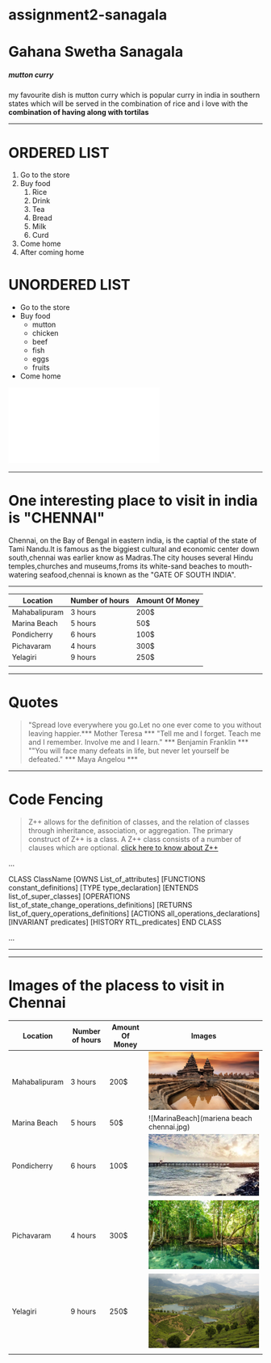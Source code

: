 # assignment2-sanagala
# Gahana Swetha Sanagala
##### mutton curry
my favourite dish is mutton curry which is popular curry in india in southern states which will be served in the combination of rice and i love with the
**combination of having along with tortilas** 

__________________________________________
# ORDERED LIST
1. Go to the store
2. Buy food
   1. Rice
   2. Drink
   3. Tea
   4. Bread
   5. Milk
   6. Curd
3. Come home
4. After coming home

# UNORDERED LIST
*  Go to the store
*  Buy food
   * mutton
   * chicken
   * beef
   * fish
   * eggs
   * fruits
* Come home    

![link for about me](AboutMe.md)

--------------------------------------------------------
# One interesting place to visit in india is "CHENNAI"
 
 Chennai, on the Bay of Bengal in eastern india, is the captial of the state of Tami Nandu.It is famous as the biggiest cultural and economic center down south,chennai was earlier know as Madras.The city houses several Hindu temples,churches and museums,froms its white-sand beaches to mouth-watering seafood,chennai is known as the "GATE OF SOUTH INDIA".

-----------------------------------------------------------

|  Location    |   Number of hours |  Amount Of Money |
|--------------|-------------------|----------------  |
| Mahabalipuram|       3 hours     |   200$           |
| Marina Beach |       5 hours     |     50$          |
| Pondicherry  |       6 hours     |     100$         |
| Pichavaram   |       4 hours     |     300$         |
| Yelagiri     |       9 hours     |     250$         |
|              |                   |                  |

---------------------------------------------------------

# Quotes

> "Spread love everywhere you go.Let no one ever come to you without leaving happier.*** Mother Teresa ***
> "Tell me and I forget. Teach me and I remember. Involve me and I learn." *** Benjamin Franklin ***
> ""You will face many defeats in life, but never let yourself be defeated." *** Maya Angelou ***

---------------------------------------------------------

# Code Fencing 

> Z++ allows for the definition of classes, and the relation of classes through inheritance, association, or aggregation. The primary construct of Z++ is a class. A Z++ class consists of a number of clauses which are optional.
[click here to know about Z++](https://en.wikipedia.org/wiki/List_of_programming_languages)

...

CLASS ClassName
  [OWNS List_of_attributes]
  [FUNCTIONS constant_definitions]
  [TYPE type_declaration]
  [ENTENDS list_of_super_classes]
  [OPERATIONS list_of_state_change_operations_definitions]
  [RETURNS list_of_query_operations_definitions]
  [ACTIONS all_operations_declarations]
  [INVARIANT predicates]
  [HISTORY RTL_predicates]
END CLASS

...

***

----------------------------------------------------------

# Images of the placess to visit in Chennai

|  Location    |   Number of hours |  Amount Of Money |             Images                      |        
|--------------|-------------------|------------------|----------------------------------------- |
| Mahabalipuram|       3 hours     |   200$           |![Mahabalipuram](mahabalipuram.jpg)       |
| Marina Beach |       5 hours     |     50$          |![MarinaBeach](mariena beach chennai.jpg) |
| Pondicherry  |       6 hours     |     100$         |![Pondicherry](Pondichery.jpg)            |
| Pichavaram   |       4 hours     |     300$         |![Pichavaram](pichavaram.jpg)             |
| Yelagiri     |       9 hours     |     250$         |![Yelagiri](yelagiri.jpg)                 |
|              |                   |                  |                                          |